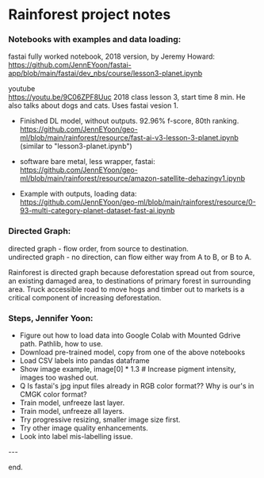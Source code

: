 # Rainforest project notes

### Notebooks with examples and data loading:  

fastai fully worked notebook, 2018 version, by Jeremy Howard:  
https://github.com/JennEYoon/fastai-app/blob/main/fastai/dev_nbs/course/lesson3-planet.ipynb

youtube  
https://youtu.be/9C06ZPF8Uuc 2018 class lesson 3, start time 8 min.
He also talks about dogs and cats.  Uses fastai vesion 1.  

 * Finished DL model, without outputs. 92.96% f-score, 80th ranking.    
https://github.com/JennEYoon/geo-ml/blob/main/rainforest/resource/fast-ai-v3-lesson-3-planet.ipynb  
(similar to "lesson3-planet.ipynb")  

 * software bare metal, less wrapper, fastai:  
https://github.com/JennEYoon/geo-ml/blob/main/rainforest/resource/amazon-satellite-dehazingv1.ipynb  

 * Example with outputs, loading data:  
https://github.com/JennEYoon/geo-ml/blob/main/rainforest/resource/0-93-multi-category-planet-dataset-fast-ai.ipynb  


### Directed Graph:  
directed graph - flow order, from source to destination.  
undirected graph - no direction, can flow either way from A to B, or B to A.  

Rainforest is directed graph because deforestation spread out from source, an existing damaged area, to destinations of primary forest in surrounding area.  Truck accessible road to move hogs and timber out to markets is a critical component of increasing deforestation.   

### Steps, Jennifer Yoon:  

 * Figure out how to load data into Google Colab with Mounted Gdrive path.  Pathlib, how to use.  
 * Download pre-trained model, copy from one of the above notebooks  
 * Load CSV labels into pandas dataframe  
 * Show image example, image[0] * 1.3  # Increase pigment intensity, images too washed out.  
 * Q Is fastai's jpg input files already in RGB color format??  Why is our's in CMGK color format?  
 * Train model, unfreeze last layer.  
 * Train model, unfreeze all layers.  
 * Try progressive resizing, smaller image size first.  
 * Try other image quality enhancements.  
 * Look into label mis-labelling issue.  

\-\-\-   

end.  


